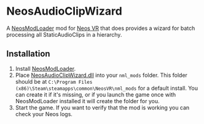 # NeosAudioClipWizard

A [NeosModLoader](https://github.com/zkxs/NeosModLoader) mod for [Neos VR](https://neos.com/) that does provides a wizard for batch processing all StaticAudioClips in a hierarchy.

## Installation
1. Install [NeosModLoader](https://github.com/zkxs/NeosModLoader).
1. Place [NeosAudioClipWizard.dll](https://github.com/Nytra/NeosAudioClipWizard/releases/latest/download/ModNameGoesHere.dll) into your `nml_mods` folder. This folder should be at `C:\Program Files (x86)\Steam\steamapps\common\NeosVR\nml_mods` for a default install. You can create it if it's missing, or if you launch the game once with NeosModLoader installed it will create the folder for you.
1. Start the game. If you want to verify that the mod is working you can check your Neos logs.
